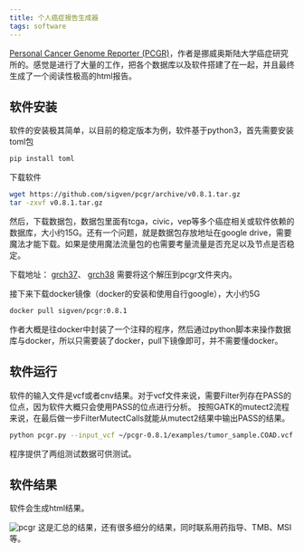 ```yaml
---
title: 个人癌症报告生成器
tags: software
---
```


[Personal Cancer Genome Reporter (PCGR)](https://github.com/sigven/pcgr)，作者是挪威奥斯陆大学癌症研究所的。感觉是进行了大量的工作，把各个数据库以及软件搭建了在一起，并且最终生成了一个阅读性极高的html报告。

## 软件安装
软件的安装极其简单，以目前的稳定版本为例，软件基于python3，首先需要安装toml包
```bash
pip install toml
```
下载软件
```bash
wget https://github.com/sigven/pcgr/archive/v0.8.1.tar.gz
tar -zxvf v0.8.1.tar.gz
```

然后，下载数据包，数据包里面有tcga，civic，vep等多个癌症相关或软件依赖的数据库，大小约15G。还有一个问题，就是数据包存放地址在google drive，需要魔法才能下载。如果是使用魔法流量包的也需要考量流量是否充足以及节点是否稳定。

下载地址： [grch37](https://drive.google.com/open?id=1vIESS8NxiITUnrqZoWOdNk1YsklH8f1C)、 [grch38](https://drive.google.com/open?id=1eoMgc2AzK1w1jrX2LSLEas4YJPiQJx1B)
需要将这个解压到pcgr文件夹内。


接下来下载docker镜像（docker的安装和使用自行google），大小约5G
```bash
docker pull sigven/pcgr:0.8.1
```

作者大概是往docker中封装了一个注释的程序，然后通过python脚本来操作数据库与docker，所以只需要装了docker，pull下镜像即可，并不需要懂docker。

## 软件运行
软件的输入文件是vcf或者cnv结果。对于vcf文件来说，需要Filter列存在PASS的位点，因为软件大概只会使用PASS的位点进行分析。
按照GATK的mutect2流程来说，在最后做一步FilterMutectCalls就能从mutect2结果中输出PASS的结果。

```bash
python pcgr.py --input_vcf ~/pcgr-0.8.1/examples/tumor_sample.COAD.vcf.gz --input_cna ~/pcgr-0.8.1/examples/tumor_sample.COAD.cna.tsv --tumor_purity 0.9 --tumor_ploidy 2.0 ~/pcgr-0.8.1 ~/pcgr-0.8.1/examples grch37 ~/pcgr-0.8.1/examples/examples_COAD.toml tumor_sample.COAD
```
程序提供了两组测试数据可供测试。

## 软件结果
软件会生成html结果。

![pcgr](https://raw.githubusercontent.com/pzweuj/pzweuj.github.io/refs/heads/master/downloads/images/pcgr.PNG)
这是汇总的结果，还有很多细分的结果，同时联系用药指导、TMB、MSI等。



[-_-]:jing